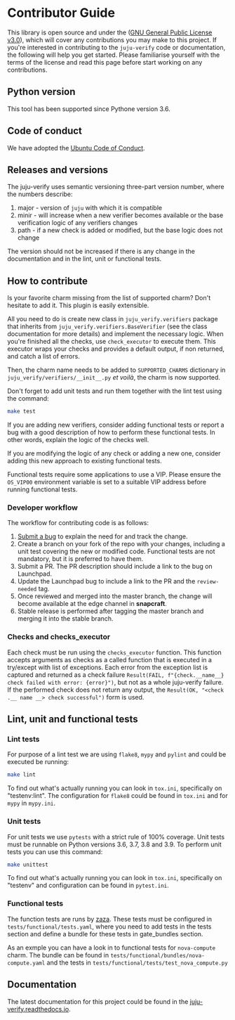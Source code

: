 # Contributor Guide

This library is open source and under the ([GNU General Public License v3.0][LICENSE]), 
which will cover any contributions you may make to this project. 
If you're interested in contributing to the ``juju-verify`` code or documentation, 
the following will help you get started. Please familiarise yourself with the terms of
the license and read this page before start working on any contributions.

## Python version

This tool has been supported since Pythone version 3.6.

## Code of conduct

We have adopted the [Ubuntu Code of Conduct][COC].

## Releases and versions

The juju-verify uses semantic versioning three-part version number, where the numbers
describe:

1. major - version of ``juju`` with which it is compatible
2. minir - will increase when a new verifier becomes available or the base verification
           logic of any verifiers changes 
3. path - if a new check is added or modified, but the base logic does not change

The version should not be increased if there is any change in the documentation and
in the lint, unit or functional tests.
   
## How to contribute

Is your favorite charm missing from the list of supported charm? Don't hesitate
to add it. This plugin is easily extensible.

All you need to do is create new class in `juju_verify.verifiers` package that
inherits from `juju_verify.verifiers.BaseVerifier` (see the class documentation for
more details) and implement the necessary logic. When you're finished all the checks,
use `check_executor` to execute them. This executor wraps your checks and provides
a default output, if non returned, and catch a list of errors.

Then, the charm name needs to be added to `SUPPORTED_CHARMS` dictionary in
`juju_verify/verifiers/__init__.py` *et voilà*, the charm is now supported.

Don't forget to add unit tests and run them together with the lint test using
the command:  

```bash
make test
```
If you are adding new verifiers, consider adding functional tests or report a bug
with a good description of how to perform these functional tests. In other words,
explain the logic of the checks well.

If you are modifying the logic of any check or adding a new one, consider adding this
new approach to existing functional tests.

Functional tests require some applications to use a VIP. Please ensure the `OS_VIP00`
environment variable is set to a suitable VIP address before running functional tests.

### Developer workflow

The workflow for contributing code is as follows:

1. [Submit a bug][bugs] to explain the need for and track the change.
2. Create a branch on your fork of the repo with your changes, including a unit
   test covering the new or modified code. Functional tests are not mandatory, but
   it is preferred to have them.
3. Submit a PR. The PR description should include a link to the bug on Launchpad.
4. Update the Launchpad bug to include a link to the PR and the `review-needed` tag.
5. Once reviewed and merged into the master branch, the change will become available at
   the edge channel in **snapcraft**.
6. Stable release is performed after tagging the master branch and merging it into
   the stable branch.
   
### Checks and checks_executor

Each check must be run using the `checks_executor` function. This function accepts
arguments as checks as a called function that is executed in a try/except with list
of exceptions. Each error from the exception list is captured and returned as a check
failure `Result(FAIL, f"{check.__name__} check failed with error: {error}")`, but not
as a whole juju-verify failure. If the performed check does not return any output,
the `Result(OK, "<check .__ name __> check successful")` form is used.

## Lint, unit and functional tests

### Lint tests

For purpose of a lint test we are using `flake8`, `mypy` and `pylint` and could be
executed be running:

```bash
make lint
```

To find out what's actually running you can look in `tox.ini`, specifically on
"testenv:lint". The configuration for `flake8` could be found in `tox.ini` and for
`mypy` in `mypy.ini`.

### Unit tests

For unit tests we use `pytests` with a strict rule of 100% coverage. Unit tests must
be runnable on Python versions 3.6, 3.7, 3.8 and 3.9. To perform unit tests you can use
this command:

```bash
make unittest
```

To find out what's actually running you can look in `tox.ini`, specifically on
"testenv" and configuration can be found in `pytest.ini`.

### Functional tests

The function tests are runs by [zaza][zaza]. These tests must be configured in 
`tests/functional/tests.yaml`, where you need to add tests in the tests section
and define a bundle for these tests in gate_bundles section.

As an exmple you can have a look in to functional tests for `nova-compute` charm.
The bundle can be found in `tests/functional/bundles/nova-compute.yaml` and the tests in 
`tests/functional/tests/test_nova_compute.py`

## Documentation

The latest documentation for this project could be found in the 
[juju-verify.readthedocs.io][readthedocs].


<!-- Links -->
[LICENSE]: https://github.com/canonical/juju-verify/blob/master/LICENSE
[COC]: https://ubuntu.com/community/code-of-conduct
[bugs]: https://bugs.launchpad.net/juju-verify/+filebug
[readthedocs]: https://juju-verify.readthedocs.io/en/latest/index.html
[zaza]: https://zaza.readthedocs.io/en/latest/
